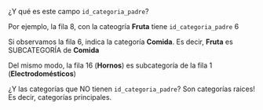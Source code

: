 ¿Y qué es este campo `id_categoria_padre`? 

Por ejemplo, la fila 8, con la cateogría **Fruta** tiene `id_categoria_padre` 6

Si observamos la fila 6, indica la categoría **Comida**. Es decir, **Fruta** es SUBCATEGORÍA de **Comida**

Del mismo modo, la fila 16 (**Hornos**) es subcategoría de la fila 1 (**Electrodomésticos**)

¿Y las categorías que NO tienen `id_categoria_padre`? Son categorías raices! Es decir, categorías principales.